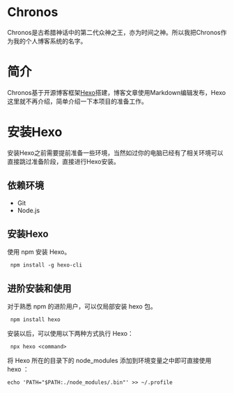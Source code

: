 # Chronos
Chronos是古希腊神话中的第二代众神之王，亦为时间之神。所以我把Chronos作为我的个人博客系统的名字。

# 简介
Chronos基于开源博客框架[Hexo](https://hexo.io/zh-cn/)搭建，博客文章使用Markdown编辑发布，Hexo这里就不再介绍，简单介绍一下本项目的准备工作。

# 安装Hexo
安装Hexo之前需要提前准备一些环境，当然如过你的电脑已经有了相关环境可以直接跳过准备阶段，直接进行Hexo安装。

## 依赖环境
- Git
- Node.js

## 安装Hexo
使用 npm 安装 Hexo。
```
 npm install -g hexo-cli
```
## 进阶安装和使用
对于熟悉 npm 的进阶用户，可以仅局部安装 hexo 包。
```
 npm install hexo
```
安装以后，可以使用以下两种方式执行 Hexo：
```
 npx hexo <command>
```
将 Hexo 所在的目录下的 node_modules 添加到环境变量之中即可直接使用 hexo <command>：
```
echo 'PATH="$PATH:./node_modules/.bin"' >> ~/.profile
```
